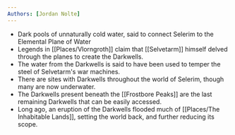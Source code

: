 ```yaml
---
Authors: [Jordan Nolte]
---
```


- Dark pools of unnaturally cold water, said to connect Selerim to the Elemental Plane of Water
- Legends in [[Places/Vlorngroth]] claim that [[Selvetarm]] himself delved through the planes to create the Darkwells.
- The water from the Darkwells is said to have been used to temper the steel of Selvetarm's war machines.
- There are sites with Darkwells throughout the world of Selerim, though many are now underwater. 
- The Darkwells present beneath the [[Frostbore Peaks]] are the last remaining Darkwells that can be easily accessed.
- Long ago, an eruption of the Darkwells flooded much of [[Places/The Inhabitable Lands]], setting the world back, and further reducing its scope.